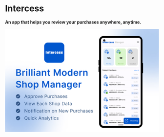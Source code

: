 # Intercess
**An app that helps you review your purchases anywhere, anytime.**

![Alt text](https://github.com/ianshaloom/Flutter-App-Releases/blob/9daac0dfd8cd8860b82e87bb8c77e653f100facd/Intercess/Intercess.jpg)
